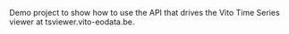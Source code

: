 Demo project to show how to use the API that drives the Vito Time Series viewer at tsviewer.vito-eodata.be.
